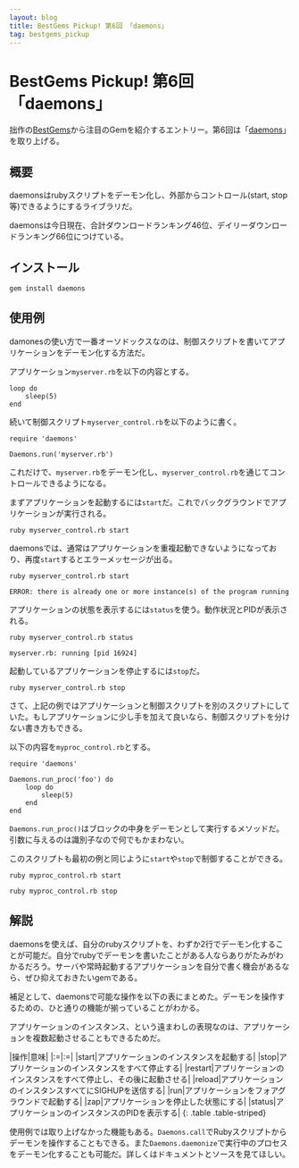 ```yaml
---
layout: blog
title: BestGems Pickup! 第6回 「daemons」
tag: bestgems_pickup
---
```


# BestGems Pickup! 第6回 「daemons」

拙作の[BestGems](http://bestgems.org/)から注目のGemを紹介するエントリー。第6回は「[daemons](http://daemons.rubyforge.org/)」を取り上げる。

## 概要

daemonsはrubyスクリプトをデーモン化し、外部からコントロール(start, stop等)できるようにするライブラリだ。

daemonsは今日現在、合計ダウンロードランキング46位、デイリーダウンロードランキング66位につけている。

## インストール

    gem install daemons

## 使用例

damonesの使い方で一番オーソドックスなのは、制御スクリプトを書いてアプリケーションをデーモン化する方法だ。

アプリケーション`myserver.rb`を以下の内容とする。

~~~~
loop do
	sleep(5)
end
~~~~

続いて制御スクリプト`myserver_control.rb`を以下のように書く。

~~~~
require 'daemons'

Daemons.run('myserver.rb')
~~~~

これだけで、`myserver.rb`をデーモン化し、`myserver_control.rb`を通じてコントロールできるようになる。

まずアプリケーションを起動するには`start`だ。これでバックグラウンドでアプリケーションが実行される。

~~~~
ruby myserver_control.rb start
~~~~

daemonsでは、通常はアプリケーションを重複起動できないようになっており、再度`start`するとエラーメッセージが出る。

~~~~
ruby myserver_control.rb start
~~~~

~~~~
ERROR: there is already one or more instance(s) of the program running
~~~~

アプリケーションの状態を表示するには`status`を使う。動作状況とPIDが表示される。

~~~~
ruby myserver_control.rb status
~~~~

~~~~
myserver.rb: running [pid 16924]
~~~~

起動しているアプリケーションを停止するには`stop`だ。

~~~~
ruby myserver_control.rb stop
~~~~

さて、上記の例ではアプリケーションと制御スクリプトを別のスクリプトにしていた。もしアプリケーションに少し手を加えて良いなら、制御スクリプトを分けない書き方もできる。

以下の内容を`myproc_control.rb`とする。

~~~~
require 'daemons'

Daemons.run_proc('foo') do
	loop do
		sleep(5)
	end
end
~~~~

`Daemons.run_proc()`はブロックの中身をデーモンとして実行するメソッドだ。引数に与えるのは識別子なので何でもかまわない。

このスクリプトも最初の例と同じように`start`や`stop`で制御することができる。

~~~~
ruby myproc_control.rb start
~~~~

~~~~
ruby myproc_control.rb stop
~~~~

## 解説

daemonsを使えば、自分のrubyスクリプトを、わずか2行でデーモン化することが可能だ。自分でrubyでデーモンを書いたことがある人ならありがたみがわかるだろう。サーバや常時起動するアプリケーションを自分で書く機会があるなら、ぜひ抑えておきたいgemである。

補足として、daemonsで可能な操作を以下の表にまとめた。デーモンを操作するための、ひと通りの機能が揃っていることがわかる。

アプリケーションのインスタンス、という遠まわしの表現なのは、アプリケーションを複数起動させることもできるためだ。

|操作|意味|
|:=|:=|
|start|アプリケーションのインスタンスを起動する|
|stop|アプリケーションのインスタンスをすべて停止する|
|restart|アプリケーションのインスタンスをすべて停止し、その後に起動させる|
|reload|アプリケーションのインスタンスすべてにSIGHUPを送信する|
|run|アプリケーションをフォアグラウンドで起動する|
|zap|アプリケーションを停止した状態にする|
|status|アプリケーションのインスタンスのPIDを表示する|
{: .table .table-striped}

使用例では取り上げなかった機能もある。`Daemons.call`でRubyスクリプトからデーモンを操作することもできる。また`Daemons.daemonize`で実行中のプロセスをデーモン化することも可能だ。詳しくはドキュメントとソースを見てほしい。

